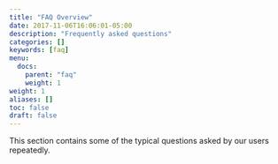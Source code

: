 ```yaml
---
title: "FAQ Overview"
date: 2017-11-06T16:06:01-05:00
description: "Frequently asked questions"
categories: []
keywords: [faq]
menu:
  docs:
    parent: "faq"
    weight: 1
weight: 1
aliases: []
toc: false
draft: false
---
```


This section contains some of the typical questions asked by our users repeatedly. 

